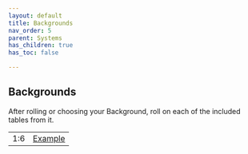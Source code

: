 ```yaml
---
layout: default
title: Backgrounds
nav_order: 5
parent: Systems
has_children: true
has_toc: false

---
```


## Backgrounds

After rolling or choosing your Background, roll on each of the included tables from it.

|     |                                      |
| --- | ------------------------------------ |
| 1:6 | [Example](backgrounds/half-witch.md) |

